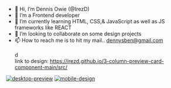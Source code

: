 - 👋 Hi, I’m Dennis Owie (@IrezD) 
- 👀 I’m a Frontend developer
- 🌱 I’m currently learning HTML, CSS,& JavaScript as well as JS frameworks like REACT
- 💞️ I’m looking to collaborate on some design projects
- 📫 How to reach me is to hit my mail.. dennysben@gmail.com
<br><br>d<!----
This is a column design challenge from FrontendMentor.io. I jumped into it and made my version of the responsive design
--->
<br> link to design: https://irezd.github.io/3-column-preview-card-component-main/src/

<a href="https://ibb.co/S0LjJRc"><img src="https://i.ibb.co/ftcgQ49/desktop-preview.jpg" alt="desktop-preview" border="0"></a>
<a href="https://ibb.co/Y8jpNW5"><img src="https://i.ibb.co/k0cQGyL/mobile-design.jpg" alt="mobile-design" border="0"></a>
